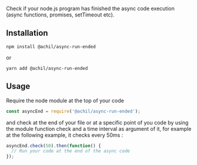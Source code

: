 Check if your node.js program has finished the async code execution (async functions, promises, setTimeout etc).

## Installation

```
npm install @achil/async-run-ended
```

or

```
yarn add @achil/async-run-ended
```

## Usage

Require the node module at the top of your code

```js
const asyncEnd = require('@achil/async-run-ended');
```

and check at the end of your file or at a specific point of you code by using the module function check and a time interval as argument of it, for example at the following example, it checks every 50ms :

```js
asyncEnd.check(50).then(function() {
  // Run your code at the end of the async code
});
```
